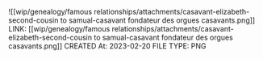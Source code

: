![[wip/genealogy/famous relationships/attachments/casavant-elizabeth-second-cousin to samual-casavant fondateur des orgues casavants.png]]
LINK: [[wip/genealogy/famous relationships/attachments/casavant-elizabeth-second-cousin to samual-casavant fondateur des orgues casavants.png]]
CREATED At: 2023-02-20
FILE TYPE: PNG

